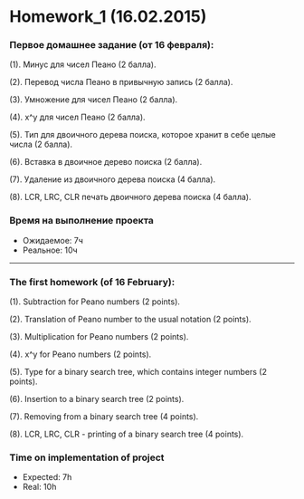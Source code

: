 ﻿Homework_1 (16.02.2015)
=======================

### Первое домашнее задание (от 16 февраля):

(1). Минус для чисел Пеано (2 балла).

(2). Перевод числа Пеано в привычную запись (2 балла).

(3). Умножение для чисел Пеано (2 балла).

(4). x^y для чисел Пеано (2 балла).

(5). Тип для двоичного дерева поиска, которое хранит в себе целые числа (2 балла).

(6). Вставка в двоичное дерево поиска (2 балла).

(7). Удаление из двоичного дерева поиска (4 балла).

(8). LCR, LRC, CLR печать двоичного дерева поиска (4 балла).

### Время на выполнение проекта
* Ожидаемое: 7ч
* Реальное: 10ч

______________________________

### The first homework (of 16 February):

(1). Subtraction for Peano numbers (2 points).

(2). Translation of Peano number to the usual notation (2 points).

(3). Multiplication for Peano numbers (2 points).

(4). x^y for Peano numbers (2 points).

(5). Type for a binary search tree, which contains integer numbers (2 points).

(6). Insertion to a binary search tree (2 points).

(7). Removing from a binary search tree (4 points).

(8). LCR, LRC, CLR - printing of a binary search tree (4 points).

### Time on implementation of project
* Expected: 7h
* Real: 10h
